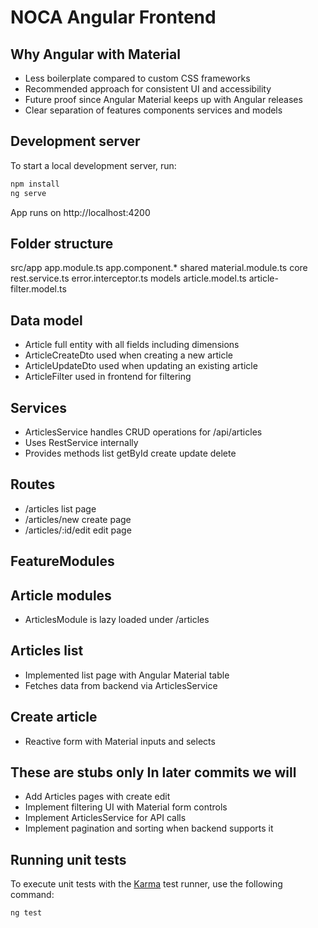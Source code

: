 # NOCA Angular Frontend

## Why Angular with Material
- Less boilerplate compared to custom CSS frameworks
- Recommended approach for consistent UI and accessibility
- Future proof since Angular Material keeps up with Angular releases
- Clear separation of features components services and models

## Development server
To start a local development server, run:
```bash
npm install
ng serve
```
App runs on http://localhost:4200

## Folder structure
src/app
  app.module.ts
  app.component.*
  shared
    material.module.ts
  core
    rest.service.ts
    error.interceptor.ts
  models
    article.model.ts
    article-filter.model.ts

## Data model
- Article full entity with all fields including dimensions
- ArticleCreateDto used when creating a new article
- ArticleUpdateDto used when updating an existing article
- ArticleFilter used in frontend for filtering

## Services
- ArticlesService handles CRUD operations for /api/articles
- Uses RestService internally
- Provides methods list getById create update delete

## Routes
- /articles list page
- /articles/new create page
- /articles/:id/edit edit page

## FeatureModules
  ## Article modules
  - ArticlesModule is lazy loaded under /articles
  ## Articles list
  - Implemented list page with Angular Material table
  - Fetches data from backend via ArticlesService
  ## Create article
  - Reactive form with Material inputs and selects

## These are stubs only In later commits we will
- Add Articles pages with create edit
- Implement filtering UI with Material form controls
- Implement ArticlesService for API calls
- Implement pagination and sorting when backend supports it

## Running unit tests
To execute unit tests with the [Karma](https://karma-runner.github.io) test runner, use the following command:
```bash
ng test
```